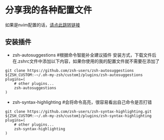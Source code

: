 # 分享我的各种配置文件
如果是nvim配置的话，[请点此跳转链接](https://github.com/lliuaotian/LNeovim)

## 安装插件
- zsh-autosuggestions #根据命令智能补全建议插件
安装方式，下载文件后在.zshrc文件中添加以下内容，如果你使用的我的配置文件就不需要在添加了
```shell
git clone https://github.com/zsh-users/zsh-autosuggestions ${ZSH_CUSTOM:-~/.oh-my-zsh/custom}/plugins/zsh-autosuggestions
plugins=( 
    # other plugins...
    zsh-autosuggestions
)
```
- zsh-syntax-highlighting #会将命令高亮，很容易看出自己命令是否打错
```shell
git clone https://github.com/zsh-users/zsh-syntax-highlighting.git ${ZSH_CUSTOM:-~/.oh-my-zsh/custom}/plugins/zsh-syntax-highlighting
plugins=( 
    # other plugins...
    zsh-syntax-highlighting
)
```
